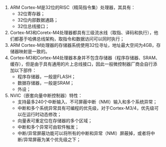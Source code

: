 1. ARM Cortex-M是32位的RISC（精简指令集）处理器，其具有：
	- 32位寄存器；
	- 32位内部数据通路；
	- 32位总线接口；
2. Cortex-M3和Coretx-M4处理器都具有三级流水线（取指、译码和执行），他们都基于哈佛总线架构，取指令和数据访问可以同时执行；
3. ARM Cortex-M处理器的存储器系统使用32位寻址，地址最大空间为4GB，存储器映射是一致的。
4. Cortex-M3和Cortex-M4处理器本身并不包含存储器（程序存储器、SRAM、缓存），但是由于具有通用的片上总线接口，因此一般微控制器厂商会自行添加以下部件：
	- 程序存储器，一般是FLASH；
	- 数据存储器，一般是SRAM；
	- 外设；
5. NVIC（嵌套向量中断控制器）特性：
	- 支持最多240个中断输入、不可屏蔽中断（NMI）输入和多个系统异常；
	- 中断和多个系统异常具有可编程的优先级，对于Cortex-M3/4，优先级可以在运行时动态修改；
	- 向量表可重定位在存储器的多个区域；
	- 中断和多个异常可由软件触发；
	- 中断/异常屏蔽功能可以将所有的中断和异常（NMI）屏蔽掉，或者将中断/异常屏蔽为某个优先级之下；
